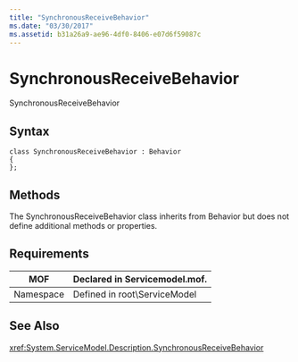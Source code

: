 ```yaml
---
title: "SynchronousReceiveBehavior"
ms.date: "03/30/2017"
ms.assetid: b31a26a9-ae96-4df0-8406-e07d6f59087c
---
```

# SynchronousReceiveBehavior
SynchronousReceiveBehavior  
  
## Syntax  
  
```  
class SynchronousReceiveBehavior : Behavior  
{  
};  
```  
  
## Methods  
 The SynchronousReceiveBehavior class inherits from Behavior but does not define additional methods or properties.  
  
## Requirements  
  
|MOF|Declared in Servicemodel.mof.|  
|---------|-----------------------------------|  
|Namespace|Defined in root\ServiceModel|  
  
## See Also  
 <xref:System.ServiceModel.Description.SynchronousReceiveBehavior>
